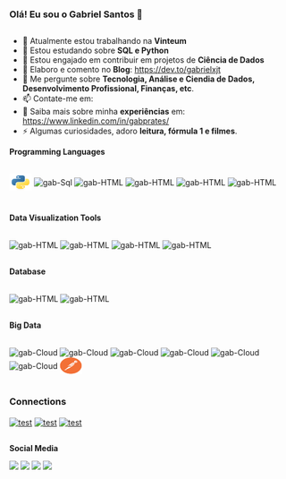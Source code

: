 ### Olá! Eu sou o Gabriel Santos 👋

 ##
- 🔭 Atualmente estou trabalhando na **Vinteum**
- 🌱 Estou estudando sobre **SQL e Python**
- 👯 Estou engajado em contribuir em projetos de **Ciência de Dados**
- 📝 Elaboro e comento no **Blog**: https://dev.to/gabrielxjt 
- 💬 Me pergunte sobre **Tecnologia, Análise e Ciendia de Dados, Desenvolvimento Profissional, Finanças, etc**.
- 📫 Contate-me em: 
- 📄 Saiba mais sobre minha **experiências** em: https://www.linkedin.com/in/gabprates/
- ⚡ Algumas curiosidades, adoro **leitura, fórmula 1 e filmes**. 
 

**Programming Languages**
<div style="display: inline_block"><br>
  <img align="center" alt="gab-Python" height="30" width="40" src="https://raw.githubusercontent.com/devicons/devicon/master/icons/python/python-original.svg">
  <img align="center" alt="gab-Sql" height="30" width="40" src="https://cdn.jsdelivr.net/gh/devicons/devicon@latest/icons/azuresqldatabase/azuresqldatabase-original.svg">
  <img align="center" alt="gab-HTML" height="30" width="40" src="https://cdn.jsdelivr.net/gh/devicons/devicon@latest/icons/markdown/markdown-original.svg">
  <img align="center" alt="gab-HTML" height="25" width="40" src="https://logohistory.net/wp-content/uploads/2023/05/Power-BI-Logo-2016.png">
  <img align="center" alt="gab-HTML" height="30" width="40" src="https://www.svgrepo.com/show/354012/looker-icon.svg">
  <img align="center" alt="gab-HTML" height="30" width="50" src="https://fina2.net/wp-content/uploads/2022/07/2560px-DAX_logo.svg.png">
</div>

#
**Data Visualization Tools**
<div style="display: inline_block"><br>
   <img align="center" alt="gab-HTML" height="30" width="40" src="https://cdn.jsdelivr.net/gh/devicons/devicon/icons/figma/figma-original.svg">
   <img align="center" alt="gab-HTML" height="30" width="30" src="https://github.com/microsoft/PowerBI-Icons/blob/main/PNG/Power-BI.png?raw=true">
   <img align="center" alt="gab-HTML" height="30" width="40" src="https://www.svgrepo.com/download/354428/tableau-icon.svg">
   <img align="center" alt="gab-HTML" height="30" width="40" src="https://www.svgrepo.com/show/354012/looker-icon.svg">
</div>

##
**Database**
<div style="display: inline_block"><br>
   <img align="center" alt="gab-HTML" height="30" width="40" src="https://cdn.jsdelivr.net/gh/devicons/devicon/icons/microsoftsqlserver/microsoftsqlserver-plain.svg">
   <img align="center" alt="gab-HTML" height="30" width="40" src="https://cdn.jsdelivr.net/gh/devicons/devicon/icons/mysql/mysql-original.svg">
</div>

##
**Big Data**
<div style="display: inline_block"><br>
   <img align="center" alt="gab-Cloud" height="30" width="40" src="https://cdn.jsdelivr.net/gh/devicons/devicon@latest/icons/googlecloud/googlecloud-original.svg">
   <img align="center" alt="gab-Cloud" height="30" width="40" src="https://cdn.jsdelivr.net/gh/devicons/devicon@latest/icons/amazonwebservices/amazonwebservices-original-wordmark.svg">
   <img align="center" alt="gab-Cloud" height="30" width="40" src="https://cdn.jsdelivr.net/gh/devicons/devicon@latest/icons/anaconda/anaconda-original.svg">
   <img align="center" alt="gab-Cloud" height="30" width="40" src="https://cdn.jsdelivr.net/gh/devicons/devicon@latest/icons/azuredevops/azuredevops-original.svg">
   <img align="center" alt="gab-Cloud" height="30" width="40" src="https://cdn.jsdelivr.net/gh/devicons/devicon@latest/icons/vscode/vscode-original.svg">
   <img align="center" alt="gab-Cloud" height="30" width="40" src="https://cdn.jsdelivr.net/gh/devicons/devicon/icons/azure/azure-original.svg">
   <img align="center" alt="gab-Cloud" height="30" width="40" src="https://raw.githubusercontent.com/devicons/devicon/6910f0503efdd315c8f9b858234310c06e04d9c0/icons/postman/postman-original.svg">
</div>

#
<h3>Connections</h3>
<p>
  <a href="https://codepen.io/Gabriexjt" target="blank"><img align="center" src="https://raw.githubusercontent.com/rahuldkjain/github-profile-readme-generator/master/src/images/icons/Social/codepen.svg" alt="test" height="30" width="40" /></a>
  <a href="https://dev.to/gabrielxjt" target="blank"><img align="center" src="https://raw.githubusercontent.com/rahuldkjain/github-profile-readme-generator/master/src/images/icons/Social/devto.svg" alt="test" height="30" width="40" /></a>
  <a href="https://kaggle.com/gabrielpratessantos" target="blank"><img align="center" src="https://raw.githubusercontent.com/rahuldkjain/github-profile-readme-generator/master/src/images/icons/Social/kaggle.svg" alt="test" height="30" width="40" /></a>
</p>

##      
**Social Media**
<div> 
  <a href="https://instagram.com/gabriel9277" target="_blank"><img src="https://img.shields.io/badge/-Instagram-%23E4405F?style=for-the-badge&logo=instagram&logoColor=white" target="_blank"></a>
 	<a href="https://www.twitch.tv/gabprates" target="_blank"><img src="https://img.shields.io/badge/Twitch-9146FF?style=for-the-badge&logo=twitch&logoColor=white" target="_blank"></a>
  <a href = "mailto:gabrielfpsantos@gmail.com"><img src="https://img.shields.io/badge/-Gmail-%23333?style=for-the-badge&logo=gmail&logoColor=white" target="_blank"></a>
  <a href="https://www.linkedin.com/in/gabprates/" target="_blank"><img src="https://img.shields.io/badge/-LinkedIn-%230077B5?style=for-the-badge&logo=linkedin&logoColor=white" target="_blank"></a>
</div>
